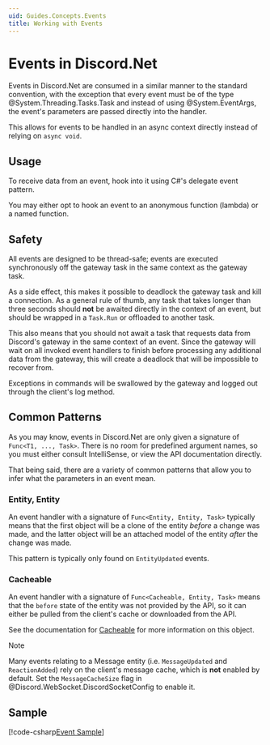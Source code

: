 ```yaml
---
uid: Guides.Concepts.Events
title: Working with Events
---
```


# Events in Discord.Net

Events in Discord.Net are consumed in a similar manner to the standard
convention, with the exception that every event must be of the type
@System.Threading.Tasks.Task and instead of using @System.EventArgs,
the event's parameters are passed directly into the handler.

This allows for events to be handled in an async context directly
instead of relying on `async void`.

## Usage

To receive data from an event, hook into it using C#'s delegate
event pattern.

You may either opt to hook an event to an anonymous function (lambda)
or a named function.

## Safety

All events are designed to be thread-safe; events are executed
synchronously off the gateway task in the same context as the gateway
task.

As a side effect, this makes it possible to deadlock the gateway task
and kill a connection. As a general rule of thumb, any task that takes
longer than three seconds should **not** be awaited directly in the
context of an event, but should be wrapped in a `Task.Run` or
offloaded to another task.

This also means that you should not await a task that requests data
from Discord's gateway in the same context of an event. Since the
gateway will wait on all invoked event handlers to finish before
processing any additional data from the gateway, this will create
a deadlock that will be impossible to recover from.

Exceptions in commands will be swallowed by the gateway and logged out
through the client's log method.

## Common Patterns

As you may know, events in Discord.Net are only given a signature of
`Func<T1, ..., Task>`. There is no room for predefined argument names,
so you must either consult IntelliSense, or view the API documentation
directly.

That being said, there are a variety of common patterns that allow you
to infer what the parameters in an event mean.

### Entity, Entity

An event handler with a signature of `Func<Entity, Entity, Task>`
typically means that the first object will be a clone of the entity
_before_ a change was made, and the latter object will be an attached
model of the entity _after_ the change was made.

This pattern is typically only found on `EntityUpdated` events.

### Cacheable

An event handler with a signature of `Func<Cacheable, Entity, Task>`
means that the `before` state of the entity was not provided by the
API, so it can either be pulled from the client's cache or
downloaded from the API.

See the documentation for [Cacheable] for more information on this
object.

[Cacheable]: xref:Discord.Cacheable`2

> [!NOTE]
> Many events relating to a Message entity (i.e. `MessageUpdated` and
> `ReactionAdded`) rely on the client's message cache, which is
> **not** enabled by default. Set the `MessageCacheSize` flag in
> @Discord.WebSocket.DiscordSocketConfig to enable it.

## Sample

[!code-csharp[Event Sample](samples/events.cs)]
